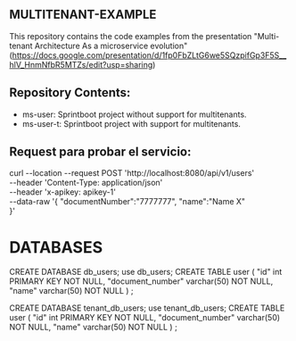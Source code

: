 ## MULTITENANT-EXAMPLE
This repository contains the code examples from the presentation "Multi-tenant Architecture As a microservice evolution" (https://docs.google.com/presentation/d/1fp0FbZLtG6we5SQzpifGp3F5S__hlV_HnmNfbR5MTZs/edit?usp=sharing)

## Repository Contents:
- ms-user: Sprintboot project without support for multitenants.
- ms-user-t: Sprintboot project with support for multitenants.

## Request para probar el servicio:
curl --location --request POST 'http://localhost:8080/api/v1/users' \
--header 'Content-Type: application/json' \
--header 'x-apikey: apikey-1' \
--data-raw '{
    "documentNumber":"7777777",
    "name":"Name X"    
}'

# DATABASES 
CREATE DATABASE db_users;
use  db_users;
CREATE TABLE user
(
   "id" int PRIMARY KEY NOT NULL,
   "document_number" varchar(50) NOT NULL,
   "name" varchar(50) NOT NULL
)
;


CREATE DATABASE tenant_db_users; 
use  tenant_db_users;
CREATE TABLE user
(
   "id" int PRIMARY KEY NOT NULL,
   "document_number" varchar(50) NOT NULL,
   "name" varchar(50) NOT NULL
)
;
